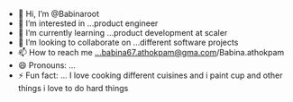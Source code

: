 - 👋 Hi, I’m @Babinaroot
- 👀 I’m interested in ...product engineer
- 🌱 I’m currently learning ...product development at scaler
- 💞️ I’m looking to collaborate on ...different software projects
- 📫 How to reach me ...babina67.athokpam@gma.com/Babina.athokpam
- 😄 Pronouns: ...
- ⚡ Fun fact: ... I love cooking different cuisines and i paint cup and other things i love to do hard things

<!---
Babinaroot/Babinaroot is a ✨ special ✨ repository because its `README.md` (this file) appears on your GitHub profile.
You can click the Preview link to take a look at your changes.
--->
